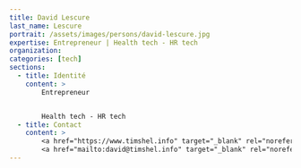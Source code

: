 ```yaml
---
title: David Lescure
last_name: Lescure
portrait: /assets/images/persons/david-lescure.jpg
expertise: Entrepreneur | Health tech - HR tech
organization:
categories: [tech]
sections:
  - title: Identité
    content: >
        Entrepreneur


        Health tech - HR tech
  - title: Contact
    content: >
        <a href="https://www.timshel.info" target="_blank" rel="noreferrer">Site</a> –
        <a href="mailto:david@timshel.info" target="_blank" rel="noreferrer">Mail</a>
---
```

